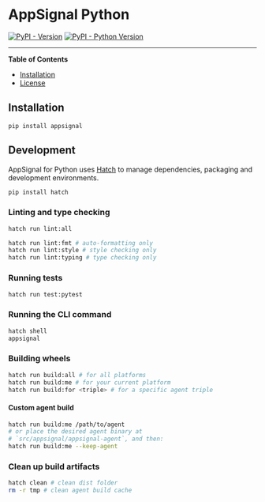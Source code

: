 # AppSignal Python

[![PyPI - Version](https://img.shields.io/pypi/v/appsignal-python.svg)](https://pypi.org/project/appsignal-python)
[![PyPI - Python Version](https://img.shields.io/pypi/pyversions/appsignal-python.svg)](https://pypi.org/project/appsignal-python)

-----

**Table of Contents**

- [Installation](#installation)
- [License](#license)

## Installation

```console
pip install appsignal
```

## Development

AppSignal for Python uses [Hatch](https://hatch.pypa.io/latest/) to manage dependencies, packaging and development environments.

```sh
pip install hatch
```

### Linting and type checking

```sh
hatch run lint:all

hatch run lint:fmt # auto-formatting only
hatch run lint:style # style checking only
hatch run lint:typing # type checking only
```

### Running tests

```sh
hatch run test:pytest
```

### Running the CLI command

```sh
hatch shell
appsignal
```

### Building wheels

```sh
hatch run build:all # for all platforms
hatch run build:me # for your current platform
hatch run build:for <triple> # for a specific agent triple
```

#### Custom agent build
```sh
hatch run build:me /path/to/agent
# or place the desired agent binary at
# `src/appsignal/appsignal-agent`, and then:
hatch run build:me --keep-agent
```

### Clean up build artifacts
```sh
hatch clean # clean dist folder
rm -r tmp # clean agent build cache
```

